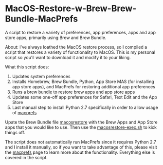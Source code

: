 # MacOS-Restore-w-Brew-Brew-Bundle-MacPrefs
A script to restore a variety of preferences, app preferences, apps and app store apps, primarily using Brew and Brew Bundle.

About: I've always loathed the MacOS restore process, so I compiled a script that restores a variety of functionality to MacOS. This is my personal script so you'll want to download it and modify it to your liking.

What this script does:

1. Updates system preferences
2. Installs Homebrew, Brew Bundle, Python, App Store MAS (for installing app store apps), and MacPrefs for restoring additional app preferences
3. Runs a brew bundle to restore brew apps and app store apps
4. Updates some one-off app preferences for Safari, Text Edit and the App Store
5. Last manual step to install Python 2.7 specifically in order to allow usage of [macprefs](https://github.com/clintmod/macprefs)

Upate the Brew Bundle file [macosrestore](https://github.com/smshapiro85/MacOS-Restore-w-Brew-Brew-Bundle-MacPrefs/blob/main/macosrestore) with the Brew Apps and App Store apps that you would like to use. Then use the [macosrestore-exec.sh](https://github.com/smshapiro85/MacOS-Restore-w-Brew-Brew-Bundle-MacPrefs/blob/main/macosrestore-exec.sh) to kick things off.

The script does not automatically run MacPrefs since it requires Python 2.7 and I install it manually, so if you want to take advantage of this, please visit the [macprefs](https://github.com/clintmod/macprefs) page to learn more about the functionality. Everything else is covered in the script.

